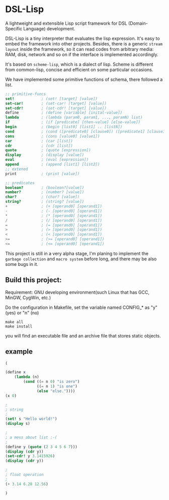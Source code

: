 # DSL-Lisp
A lightweight and extensible Lisp script framework for DSL (Domain-Specific Language) development.

DSL-Lisp is a tiny interpreter that evaluates the lisp expression. It's easy to embed the framework into other projects. Besides, there is a generic `stream layout` inside the framework, so it can read codes from arbitrary media: RAM, disk, network and so on if the interface is implemented accordingly.

It's based on `scheme-lisp`, which is a dialect of lisp. Scheme is different from common-lisp, concise and efficient on some particular occasions.

We have implemented some primitive functions of schema, there followed a list.

```scheme
;; primitive-funcs
set!            ; (set! [target] [value])
set-car!        ; (set-car! [target] [value])
set-cdr!        ; (set-cdr! [target] [value])
define          ; (define [variable] [inital-value])
lambda          ; (lambda (param0, param1, ..., paramN) list)
if              ; (if [predicate] [then-value] [else-value])
begin           ; (begin [list0] [list1] .. [listN])
cond            ; (cond ([predicate0] [clause0]) ([predicate1] [clause1]) ... ([else] [else_clause]) )
cons            ; (cons [value0] [value1])
car             ; (car [list])
cdr             ; (cdr [list])
quote           ; (quote [expression])
display         ; (display [value])
eval            ; (eval [expression])
append          ; (append [list1] [list2])
;; extened
print           ; (print [value])

;; predicates
boolean?        ; (boolean?[value])
number?         ; (number? [value])
char?           ; (char? [value])
string?         ; (string? [value])
+               ; (+ [operand0] [operand1])
-               ; (- [operand0] [operand1])
*               ; (* [operand0] [operand1])
/               ; (/ [operand0] [operand1])
=               ; (= [operand0] [operand1])
>               ; (> [operand0] [operand1])
<               ; (< [operand0] [operand1])
>=              ; (>= [operand0] [operand1])
<=              ; (<= [operand0] [operand1])
```

This project is still in a very alpha stage, I'm planing to implement the `garbage collection` and `macro system` before long, and there may be also some bugs in it.

## Build this project:
Requirement:
GNU developing environment(such Linux that has GCC, MinGW, CygWin, etc.)

Do the configuration in Makefile, set the variable named CONFIG_* as "y" (yes) or "n" (no)

```
make all
make install
```

you will find an executable file and an archive file that stores static objects.

## example

```scheme
(

(define x
    (lambda (n)
        (cond ((= n 0) "is zero")
              ((= n 1) "is one")
              (else "else."))))
(x 0)

;
; string
;
(set! s "Hello world!")
(display s)

;
; a mess about list :-(
;
(define y (quote (2 3 4 5 6 7)))
(display (cdr y))
(set-cdr! y 3.1415926)
(display (cdr y))

;
; float operation
;
(+ 3.14 6.28 12.56)

)
```
